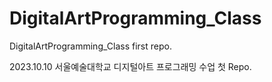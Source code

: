 # DigitalArtProgramming_Class
DigitalArtProgramming_Class first repo.

2023.10.10 서울예술대학교 디지털아트 프로그래밍 수업 첫 Repo. 
